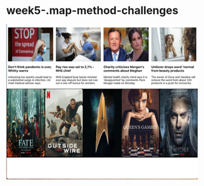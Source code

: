 # week5-.map-method-challenges
![alt text](https://github.com/kasiasaif/week5-.map-method-challenges/blob/master/src/images/Screenshot%202021-10-19%20at%2019.14.48.png)
